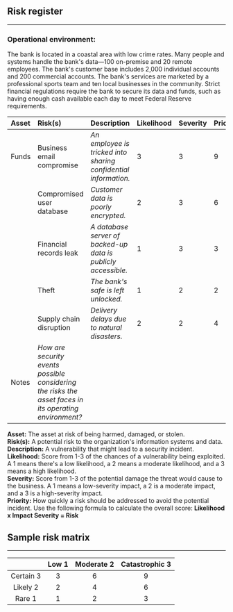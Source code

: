 ## Risk register

---

### **Operational environment:**

The bank is located in a coastal area with low crime rates. Many people and systems handle the bank's data—100 on-premise and 20 remote employees. The bank's customer base includes 2,000 individual accounts and 200 commercial accounts. The bank's services are marketed by a professional sports team and ten local businesses in the community. Strict financial regulations require the bank to secure its data and funds, such as having enough cash available each day to meet Federal Reserve requirements.

| Asset | Risk(s) | Description | Likelihood | Severity | Priority |
| :---- | :---- | :---- | ----- | ----- | ----- |
| Funds | Business email compromise | *An employee is tricked into sharing confidential information.* | 3 | 3 | 9 |
|  | Compromised user database | *Customer data is poorly encrypted.* | 2 | 3 | 6 |
|  | Financial records leak | *A database server of backed-up data is publicly accessible.* | 1 | 3 | 3 |
|  | Theft | *The bank's safe is left unlocked.* | 1 | 2 | 2 |
|  | Supply chain disruption | *Delivery delays due to natural disasters.* | 2 | 2 | 4 |
| Notes | *How are security events possible considering the risks the asset faces in its operating environment?* |  |  |  |  |

**Asset:** The asset at risk of being harmed, damaged, or stolen.  
**Risk(s):** A potential risk to the organization's information systems and data.  
**Description:** A vulnerability that might lead to a security incident.  
**Likelihood:** Score from 1-3 of the chances of a vulnerability being exploited. A 1 means there's a low likelihood, a 2 means a moderate likelihood, and a 3 means a high likelihood.  
**Severity:** Score from 1-3 of the potential damage the threat would cause to the business. A 1 means a low-severity impact, a 2 is a moderate impact, and a 3 is a high-severity impact.  
**Priority:** How quickly a risk should be addressed to avoid the potential incident. Use the following formula to calculate the overall score: **Likelihood x Impact Severity \= Risk**

## Sample risk matrix

---

|  | Low 1 | Moderate 2 | Catastrophic 3 |
| :---: | :---: | :---: | :---: |
| Certain 3 | 3 | 6 | 9 |
| Likely 2 | 2 | 4 | 6 |
| Rare 1 | 1 | 2 | 3 |

